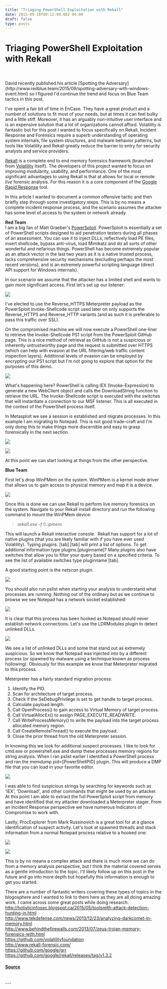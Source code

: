 ```yaml
---
title: "Triaging PowerShell Exploitation with Rekall"
date: 2015-09-18T00:12:00.002-04:00
draft: false
type: posts
---
```

# Triaging PowerShell Exploitation with Rekall

<br/>

<br/>
David recently published his article [Spotting the Adversary](http://www.redblue.team/2015/09/spotting-adversary-with-windows-event.html) so I figured I'd continue the trend and focus on Blue Team tactics in this post.  
  
I've spent a fair bit of time in EnCase. They have a great product and a number of solutions to fit most of your needs, but at times it can feel bulky and a little stiff. Moreover, it has an arguably non-intuitive user interface and is an expensive solution that a lot of organizations cannot afford. Volatility is fantastic but for this post I wanted to focus specifically on Rekall. Incident Response and Forensics require a superb understanding of operating system internals, file system structures, and malware behavior patterns, but tools like Volatility and Rekall greatly reduce the barrier to entry for security analysts and service providers.  
  
[Rekall](http://www.rekall-forensic.com/) is a complete end to end memory forensics framework (branched from [Volatility](https://github.com/volatilityfoundation) itself). The developers of this project wanted to focus on improving modularity, usability, and performance. One of the most significant advantages to using Rekall is that at allows for local or remote _live_ forensic analysis. For this reason it is a core component of the [Google Rapid Response](https://github.com/google/grr) tool.  
  
In this article I wanted to document a common offensive tactic and then briefly step through some investigatory steps. This is by no means a complete incident response process, and the scenario assumes the attacker has some level of access to the system or network already.  
  
**Red Team**  
I am a big fan of Matt Graeber's [PowerSploit](https://github.com/mattifestation/PowerSploit). PowerSploit is essentially a set of PowerShell scripts designed to aid penetration testers during all phases of an assessment. You can use it to inject DLLs, reflectively load PE files, insert shellcode, bypass anti-virus, load Mimikatz and do all sorts of other wonderful and nefarious things. PowerShell has become extremely popular as an attack vector in the last two years as it is a native trusted process, lacks comprehensive security mechanisms (excluding perhaps the most recent versions), and is an extremely powerful scripting language (direct API support for Windows internals).  
  
In our scenario we assume that the attacker has a limited shell and wants to gain more significant access. First let's set up our listener:  

[![](https://blogger.googleusercontent.com/img/b/R29vZ2xl/AVvXsEjTUm5oKx85SkAwh7inVEznvsggwOM2xYD6x_dvKzqJyY3ZeEjnKkqzos1ByvcX5EImmEyG6-a7ONlHHWgazxRNWpqG1afvPaelgIP6aFhfe2e8dUi6YHjEJ3hTuwe8xxt90LMopHcrJz8/s400/msflistener.PNG)](https://blogger.googleusercontent.com/img/b/R29vZ2xl/AVvXsEjTUm5oKx85SkAwh7inVEznvsggwOM2xYD6x_dvKzqJyY3ZeEjnKkqzos1ByvcX5EImmEyG6-a7ONlHHWgazxRNWpqG1afvPaelgIP6aFhfe2e8dUi6YHjEJ3hTuwe8xxt90LMopHcrJz8/s1600/msflistener.PNG)

I've elected to use the Reverse\_HTTPS Meterpreter payload as the PowerSploit Invoke-Shellcode script used later on only supports the Reverse\_HTTPS and Reverse\_HTTP variants (and as such it is preferable to pass this traffic over SSL).  
  
On the compromised machine we will now execute a PowerShell one-liner to retrieve the Invoke-Shellcode PS1 script from the PowerSploit GitHub page. This is a nice method of retrieval as GitHub is not a suspicious or inherently untrustworthy page and the request is submitted over HTTPS (which can help with evasion at the URL filtering/web traffic content inspection layers). Additional levels of evasion can be employed by encrypting our PS1 script but I'm not going to explore that option for the purposes of this demo.  

[![](https://blogger.googleusercontent.com/img/b/R29vZ2xl/AVvXsEh_iWjzH2M0C_BVTJXCO_3T2B2vcN3YCV7dyt_WSPAGmnvV0DIHoYBvXU0FLBpDo0N7sunM8NyikvqlYwSIkM2LOI3f-gjwzKmvKr9AXAxjIOBgLGiLOOqhg9yKAMkpuqPYnIhWF7grBds/s400/powershell+cradle.PNG)](https://blogger.googleusercontent.com/img/b/R29vZ2xl/AVvXsEh_iWjzH2M0C_BVTJXCO_3T2B2vcN3YCV7dyt_WSPAGmnvV0DIHoYBvXU0FLBpDo0N7sunM8NyikvqlYwSIkM2LOI3f-gjwzKmvKr9AXAxjIOBgLGiLOOqhg9yKAMkpuqPYnIhWF7grBds/s1600/powershell+cradle.PNG)

What's happening here? PowerShell is calling IEX (Invoke-Expression) to generate a new WebClient object and calls the DownloadString function to retrieve the URL. The Invoke-Shellcode script is executed with the switches that will instantiate a connection to our MSF listener. This is all executed in the context of the PowerShell process itself.

  

In Metasploit we see a session is established and migrate processes. In this example I am migrating to Notepad. This is not good trade-craft and I'm only doing this to make things more discernible and easy to grasp forensically in the next section.

[![](https://blogger.googleusercontent.com/img/b/R29vZ2xl/AVvXsEiawm1BfOSKeNdMqpvHQybjlrB2ga8ZnIyhdp5opDA0Ua8ZCBp5wZY0drkLWv8E6AUoDv-uwkfZEVxkRDM89cKz_4vHYLECKefltK4md5QEsABvDsll-FtXaxBhP4V74_1paxlpDs9ikk0/s400/reverse+shell+established.PNG)](https://blogger.googleusercontent.com/img/b/R29vZ2xl/AVvXsEiawm1BfOSKeNdMqpvHQybjlrB2ga8ZnIyhdp5opDA0Ua8ZCBp5wZY0drkLWv8E6AUoDv-uwkfZEVxkRDM89cKz_4vHYLECKefltK4md5QEsABvDsll-FtXaxBhP4V74_1paxlpDs9ikk0/s1600/reverse+shell+established.PNG)

[![](https://blogger.googleusercontent.com/img/b/R29vZ2xl/AVvXsEhM2f7Bs4YTk-OI6mPC-OFuhdfpDLlqNyUAdTA5SvZEJbTfOsjR0VVr5HVTcqOzfz9JtJ8QsJuQy5B6OdraV3WxdCy5VG87S8WKbPPxwk-bs8V94hK4nKA89SE2e9LsmCae39cLzB49ZA8/s400/migrate.PNG)](https://blogger.googleusercontent.com/img/b/R29vZ2xl/AVvXsEhM2f7Bs4YTk-OI6mPC-OFuhdfpDLlqNyUAdTA5SvZEJbTfOsjR0VVr5HVTcqOzfz9JtJ8QsJuQy5B6OdraV3WxdCy5VG87S8WKbPPxwk-bs8V94hK4nKA89SE2e9LsmCae39cLzB49ZA8/s1600/migrate.PNG)

At this point we can start looking at things from the other perspective.

  

**Blue Team**

First let's drop WinPMem on the system. WinPMem is a kernel mode driver that allows us to gain access to physical memory and map it is a device. 

[![](https://blogger.googleusercontent.com/img/b/R29vZ2xl/AVvXsEjXylWr1vmRzMH5CRKGBAo7mALL2vVb9-sW5aGUSVJ3n27eEqiUjoN61jSm1sV0h_Pmlaf9r4iwP1vHA85gvb8hesrSXnmn7mMuMiztivHcChly7b6vfgwI5O7-Ki9JIi-bf0yvhYTwihw/s400/winpmem.PNG)](https://blogger.googleusercontent.com/img/b/R29vZ2xl/AVvXsEjXylWr1vmRzMH5CRKGBAo7mALL2vVb9-sW5aGUSVJ3n27eEqiUjoN61jSm1sV0h_Pmlaf9r4iwP1vHA85gvb8hesrSXnmn7mMuMiztivHcChly7b6vfgwI5O7-Ki9JIi-bf0yvhYTwihw/s1600/winpmem.PNG)

Once this is done we can use Rekall to perform live memory forensics on the system. Navigate to your Rekall install directory and run the following command to mount the WinPMem device:

> _rekall.exe -f \\\\.\\pmem_

This will launch a Rekall interactive console.  Rekall has support for a lot of native plugins (that you are likely familiar with if you have ever used Volatility). Typing plugins. \[tab\] \[tab\] will print a list of options. To get additional information type plugins.\[pluginname\]? Many plugins also have switches that allow you to filter your query based on a specified criteria. To see the list of available switches type pluginname \[tab\].

  

A good starting point is the _netscan_ plugin. 

[![](https://blogger.googleusercontent.com/img/b/R29vZ2xl/AVvXsEi0GYtffcBtG0DTt-FxZBPu0Oqclnhmu-lQWN70AfFDT-vD9s9roAJpRmrytCxACS3r58Jj3VItnoy9Qnbmw2XzJXjDqtLNX7Yp6RRLkmitMX9M0zwwbwK3BwzNMTZi1i_NeWRJ0fwo5zU/s400/start+netscan.PNG)](https://blogger.googleusercontent.com/img/b/R29vZ2xl/AVvXsEi0GYtffcBtG0DTt-FxZBPu0Oqclnhmu-lQWN70AfFDT-vD9s9roAJpRmrytCxACS3r58Jj3VItnoy9Qnbmw2XzJXjDqtLNX7Yp6RRLkmitMX9M0zwwbwK3BwzNMTZi1i_NeWRJ0fwo5zU/s1600/start+netscan.PNG)

You should also run pslist when starting your analysis to understand what processes are running. Nothing out of the ordinary but as we continue to browse we see Notepad has a network socket established:

[![](https://blogger.googleusercontent.com/img/b/R29vZ2xl/AVvXsEjC0HWXMpjpkAIs89Phxi-by937T51PxC_qlyh-cm6wwhZdB4QZgkVEL9JWhAtqq9xs7QKZj_v1gOv-5Y6Ua1qSbLypGnoqtNUMm4ZEswgSvBmH3vEEVX4nDO1hF2NAHVhyPon5UXjKkMw/s320/notepad+beacon.PNG)](https://blogger.googleusercontent.com/img/b/R29vZ2xl/AVvXsEjC0HWXMpjpkAIs89Phxi-by937T51PxC_qlyh-cm6wwhZdB4QZgkVEL9JWhAtqq9xs7QKZj_v1gOv-5Y6Ua1qSbLypGnoqtNUMm4ZEswgSvBmH3vEEVX4nDO1hF2NAHVhyPon5UXjKkMw/s1600/notepad+beacon.PNG)

It is clear that this process has been hooked as Notepad should never establish network connections. Let's use the LDRModules plugin to detect unlinked DLLs.

[![](https://blogger.googleusercontent.com/img/b/R29vZ2xl/AVvXsEhQhLj8RhSBkDMwFYOrVgN_8Lsny2SDxz6NtKFjrC0tII-tK5B0HgKeiRja5-4WL2vW8W32V7-05XgEyEtmDJk7-fyh_gEM5jn9OqCKTy8uYJqWUclm1Xyg9QoN9QEQQ7tmPJlHZyY6YZg/s400/unlinked+dlls.PNG)](https://blogger.googleusercontent.com/img/b/R29vZ2xl/AVvXsEhQhLj8RhSBkDMwFYOrVgN_8Lsny2SDxz6NtKFjrC0tII-tK5B0HgKeiRja5-4WL2vW8W32V7-05XgEyEtmDJk7-fyh_gEM5jn9OqCKTy8uYJqWUclm1Xyg9QoN9QEQQ7tmPJlHZyY6YZg/s1600/unlinked+dlls.PNG)

We see a list of unlinked DLLs and some that stand out as extremely suspicious. So we know that Notepad was injected into by a different process (or spawned by malware using a technique known as process hollowing). Obviously for this example we know that Meterpreter migrated to this process.

  

Meterpreter has a fairly standard migration process:

1.  Identify the PID.
2.  Scan for architecture of target process.
3.  Check if the SeDebugPrivilege is set to get handle to target process.
4.  Calculate payload length.
5.  Call OpenProcess() to gain access to Virtual Memory of target process.
6.  Call VirtualAllocEx() to assign PAGE\_EXECUTE\_READWRITE.
7.  Call WriteProcessMemory() to write the payload into the target process allocated memory region.
8.  Call CreateRemoteThread() to execute the payload.
9.  Close the prior thread from the old Meterpreter session.

In knowing this we look for additional suspect processes. I like to look for cmd.exe or powershell.exe and dump these processes memory regions for string analysis. When I ran pslist earlier I identified a PowerShell process and ran the memdump pid=\[PowerShellPID\] plugin. This will produce a DMP file that you can load in your favorite editor.  

[![](https://blogger.googleusercontent.com/img/b/R29vZ2xl/AVvXsEjG1HqWCNAOxc7x6si1dG4hlEUoY4KO2BsMaASZGK8tMiLVjEpa44WVvr2o_hyphenhypheng2-pvgxrAHGST-eXddOKUTSApwnC3W10FKPHrq_lcUjUChQBTptfHELCo2JR4G5Fn3RH9heUPs4LWtAM/s400/powershell+process+dump.PNG)](https://blogger.googleusercontent.com/img/b/R29vZ2xl/AVvXsEjG1HqWCNAOxc7x6si1dG4hlEUoY4KO2BsMaASZGK8tMiLVjEpa44WVvr2o_hyphenhypheng2-pvgxrAHGST-eXddOKUTSApwnC3W10FKPHrq_lcUjUChQBTptfHELCo2JR4G5Fn3RH9heUPs4LWtAM/s1600/powershell+process+dump.PNG)

I was able to find suspicious strings by searching for keywords such as 'IEX', 'Download', and other commands that might be used by an attacker. At this point I am able to extract the full PowerSploit script from memory and have identified that my attacker downloaded a Meterpreter stager. From an Incident Response perspective we have numerous Indicators of Compromise to work with.  
  
Lastly, ProcExplorer from Mark Russinovich is a great tool for at a glance identification of suspect activity. Let's look at spawned threads and stack information from a normal Notepad process relative to a hooked one:  

[![](https://blogger.googleusercontent.com/img/b/R29vZ2xl/AVvXsEg7qzC4oct4nnsVHYGXT9rjtWyejuG6lkF-eg8_L9fGwTwRBr75ktqEOxOMTuljbMYOjTNj0-5F2vU9RGKXTNvjVtLUT4j3EAZ4bNaGvIVUP8wGX8xutqoUtt9eK1-oTbuiGBSiBZx3_pc/s320/notepad+process.PNG)](https://blogger.googleusercontent.com/img/b/R29vZ2xl/AVvXsEg7qzC4oct4nnsVHYGXT9rjtWyejuG6lkF-eg8_L9fGwTwRBr75ktqEOxOMTuljbMYOjTNj0-5F2vU9RGKXTNvjVtLUT4j3EAZ4bNaGvIVUP8wGX8xutqoUtt9eK1-oTbuiGBSiBZx3_pc/s1600/notepad+process.PNG)

[![](https://blogger.googleusercontent.com/img/b/R29vZ2xl/AVvXsEhhH1-9T_eT3bANrBA380IreIWzBRN9pUYYBpLwYHsNSKVI3qH9a80udgYmbV-PFsE0txZwuGu8kBQWFZjpNTrsfD0y8I8rfhX4FjqKu7a5IouNIeXd5yxBSOrqjl2NyBSIDcF4vTK-WY4/s320/additionalnotepadthreads.PNG)](https://blogger.googleusercontent.com/img/b/R29vZ2xl/AVvXsEhhH1-9T_eT3bANrBA380IreIWzBRN9pUYYBpLwYHsNSKVI3qH9a80udgYmbV-PFsE0txZwuGu8kBQWFZjpNTrsfD0y8I8rfhX4FjqKu7a5IouNIeXd5yxBSOrqjl2NyBSIDcF4vTK-WY4/s1600/additionalnotepadthreads.PNG)

This is by no means a complex attack and there is much more we can do from a memory analysis perspective, but I think the material covered serves as a gentle introduction to the topic. I'll likely follow up on this post in the future and go into more depth but hopefully this information is enough to get you started.  
  
There are a number of fantastic writers covering these types of topics in the blogosphere and I wanted to link to them here as they are all doing amazing work. I came across some great posts while doing research:  
http://holisticinfosec.blogspot.ca/2015/05/toolsmith-attack-detection-hunting-in.html  
http://www.tekdefense.com/news/2013/12/23/analyzing-darkcomet-in-memory.html  
http://www.behindthefirewalls.com/2013/07/zeus-trojan-memory-forensics-with.html  
https://github.com/volatilityfoundation  
http://www.rekall-forensic.com/  
https://github.com/google/grr  
https://github.com/google/rekall/releases/tag/v1.3.2

#### [Source](https://www.redblue.team/feeds/5175046893973570049/comments/default)

<br/>
---
